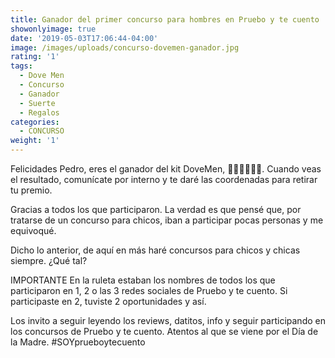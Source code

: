 ```yaml
---
title: Ganador del primer concurso para hombres en Pruebo y te cuento
showonlyimage: true
date: '2019-05-03T17:06:44-04:00'
image: /images/uploads/concurso-dovemen-ganador.jpg
rating: '1'
tags:
  - Dove Men
  - Concurso
  - Ganador
  - Suerte
  - Regalos
categories:
  - CONCURSO
weight: '1'
---
```

Felicidades Pedro, eres el ganador del kit DoveMen, 👏🏼👏🏼👏🏼. Cuando veas el resultado, comunícate por interno y te daré las coordenadas para retirar tu premio.

<!--more-->

Gracias a todos los que participaron. La verdad es que pensé que, por tratarse de un concurso para chicos, iban a participar pocas personas y me equivoqué.

Dicho lo anterior, de aquí en más haré concursos para chicos y chicas siempre. ¿Qué tal?

IMPORTANTE En la ruleta estaban los nombres de todos los que participaron en 1, 2 o las 3 redes sociales de Pruebo y te cuento. Si participaste en 2, tuviste 2 oportunidades y así.

Los invito a seguir leyendo los reviews, datitos, info y seguir participando en los concursos de Pruebo y te cuento. Atentos al que se viene por el Día de la Madre. #SOYprueboytecuento

